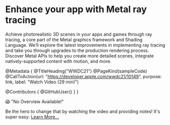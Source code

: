 # Enhance your app with Metal ray tracing

Achieve photorealistic 3D scenes in your apps and games through ray tracing, a core part of the Metal graphics framework and Shading Language. We’ll explore the latest improvements in implementing ray tracing and take you through upgrades to the production rendering process. Discover Metal APIs to help you create more detailed scenes, integrate natively-supported content with motion, and more.

@Metadata {
   @TitleHeading("WWDC21")
   @PageKind(sampleCode)
   @CallToAction(url: "https://developer.apple.com/wwdc21/10149", purpose: link, label: "Watch Video (29 min)")

   @Contributors {
      @GitHubUser(<replace this with your GitHub handle>)
   }
}

😱 "No Overview Available!"

Be the hero to change that by watching the video and providing notes! It's super easy:
 [Learn More…](https://wwdcnotes.com/documentation/wwdcnotes/contributing)
